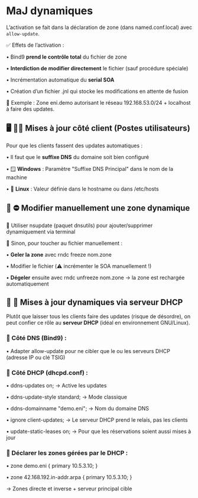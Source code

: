 # MaJ dynamiques

L’activation se fait dans la déclaration de zone (dans named.conf.local) avec `allow-update`.

✅ Effets de l’activation :

• Bind9 **prend le contrôle total** du fichier de zone

• **Interdiction de modifier directement** le fichier (sauf procédure spéciale)

• Incrémentation automatique du **serial SOA**

• Création d’un fichier .jnl qui stocke les modifications en attente de fusion

🧱 Exemple : Zone eni.demo autorisant le réseau 192.168.53.0/24 + localhost à faire des updates.



## 🖥️ **🧍‍♂️ Mises à jour côté client (Postes utilisateurs)**

Pour que les clients fassent des updates automatiques :

• Il faut que le **suffixe DNS** du domaine soit bien configuré

• 🪟 **Windows** : Paramètre "Suffixe DNS Principal" dans le nom de la machine

• 🐧 **Linux** : Valeur définie dans le hostname ou dans /etc/hosts



## 🧊 **⛔ Modifier manuellement une zone dynamique**

🔹 Utiliser nsupdate (paquet dnsutils) pour ajouter/supprimer dynamiquement via terminal

🔹 Sinon, pour toucher au fichier manuellement :

• **Geler la zone** avec rndc freeze nom.zone

• Modifier le fichier (⚠️ incrémenter le SOA manuellement !)

• **Dégeler** ensuite avec rndc unfreeze nom.zone → la zone est rechargée automatiquement



## 🤝 **🤖 Mises à jour dynamiques via serveur DHCP**

Plutôt que laisser tous les clients faire des updates (risque de désordre), on peut confier ce rôle au **serveur DHCP** (idéal en environnement GNU/Linux).

### 🔹 Côté DNS (Bind9) :

• Adapter allow-update pour ne cibler que le ou les serveurs DHCP (adresse IP ou clé TSIG)

### 🔹 Côté DHCP (dhcpd.conf) :

• ddns-updates on; → Active les updates

• ddns-update-style standard; → Mode classique

• ddns-domainname "demo.eni"; → Nom du domaine DNS

• ignore client-updates; → Le serveur DHCP prend le relais, pas les clients

• update-static-leases on; → Pour que les réservations soient aussi mises à jour

### 🔹 Déclarer les zones gérées par le DHCP :

• zone demo.eni { primary 10.5.3.10; }

• zone 42.168.192.in-addr.arpa { primary 10.5.3.10; }

→ Zones directe et inverse + serveur principal cible

